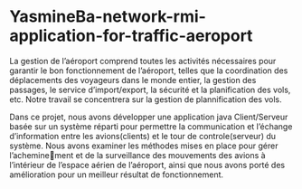 # YasmineBa-network-rmi-application-for-traffic-aeroport

La gestion de l’aéroport comprend toutes les activités nécessaires pour garantir le bon fonctionnement de l’aéroport, telles que la coordination des déplacements des voyageurs dans le monde entier, la gestion des passages, le service d’import/export, la sécurité et la planification des vols, etc. Notre travail se concentrera sur la gestion de plannification des vols.

Dans ce projet, nous avons développer une application java Client/Serveur basée sur un système réparti pour permettre la communication et l’échange d’information entre les avions(clients) et le tour de controle(serveur) du système. Nous avons examiner les méthodes mises en place pour gérer l’acheminement et de la surveillance des mouvements des avions à l’intérieur de l’espace aérien de l’aéroport, ainsi que nous avons porté des amélioration pour un meilleur résultat de fonctionnement.
